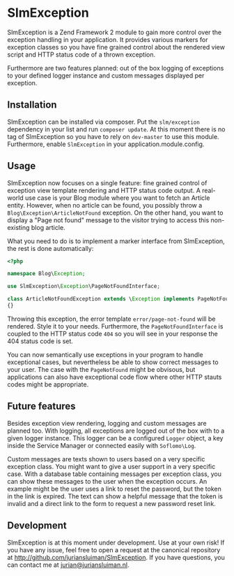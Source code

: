 SlmException
===
SlmException is a Zend Framework 2 module to gain more control over the exception handling in your application. It provides various markers for exception classes so you have fine grained control about the rendered view script and HTTP status code of a thrown exception.

Furthermore are two features planned: out of the box logging of exceptions to your defined logger instance and custom messages displayed per exception.

Installation
---
SlmException can be installed via composer. Put the `slm/exception` dependency in your list and run `composer update`. At this moment there is no tag of SlmException so you have to rely on `dev-master` to use this module. Furthermore, enable `SlmException` in your application.module.config.

Usage
---
SlmException now focuses on a single feature: fine grained control of exception view template rendering and HTTP status code output. A real-world use case is your Blog module where you want to fetch an Article entity. However, when no article can be found, you possibly throw a `Blog\Exception\ArticleNotFound` exception. On the other hand, you want to display a "Page not found" message to the visitor trying to access this non-existing blog article.

What you need to do is to implement a marker interface from SlmException, the rest is done automatically:

```php
<?php

namespace Blog\Exception;

use SlmException\Exception\PageNotFoundInterface;

class ArticleNotFoundException extends \Exception implements PageNotFoundInterface
{}
```

Throwing this exception, the error template `error/page-not-found` will be rendered. Style it to your needs. Furthermore, the `PageNotFoundInterface` is coupled to the HTTP status code `404` so you will see in your response the 404 status code is set.

You can now semantically use exceptions in your program to handle exceptional cases, but nevertheless be able to show correct messages to your user. The case with the `PageNotFound` might be obvisous, but applications can also have exceptional code flow where other HTTP stauts codes might be appropriate.

Future features
---
Besides exception view rendering, logging and custom messages are planned too. With logging, all exceptions are logged out of the box with to a given logger instance. This logger can be a configured `Logger` object, a key inside the Service Manager or connected easily with `Soflomo\Log`.

Custom messages are texts shown to users based on a very specific exception class. You might want to give a user support in a very specific case. With a database table containing messages per exception class, you can show these messages to the user when the exception occurs. An example might be the user uses a link to reset the password, but the token in the link is expired. The text can show a helpful message that the token is invalid and a direct link to the form to request a new password reset link.


Development
---
SlmException is at this moment under development. Use at your own risk! If you have any issue, feel free to open a request at the canonical repository at http://github.com/juriansluiman/SlmException. If you have questions, you can contact me at jurian@juriansluiman.nl.